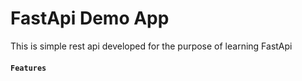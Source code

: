 # FastApi Demo App
This is simple rest api developed for the purpose of learning FastApi

#### `Features`
